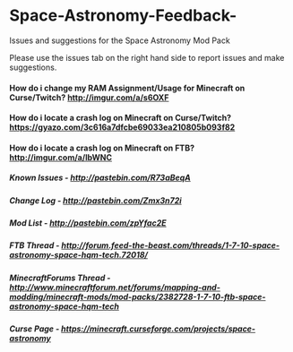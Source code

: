 # Space-Astronomy-Feedback-
Issues and suggestions for the Space Astronomy Mod Pack

Please use the issues tab on the right hand side to report issues and make suggestions.

#### How do i change my RAM Assignment/Usage for Minecraft on Curse/Twitch? http://imgur.com/a/s6OXF
#### How do i locate a crash log on Minecraft on Curse/Twitch? https://gyazo.com/3c616a7dfcbe69033ea210805b093f82
#### How do i locate a crash log on Minecraft on FTB? http://imgur.com/a/IbWNC

##### Known Issues - http://pastebin.com/R73aBeqA
##### Change Log - http://pastebin.com/Zmx3n72i
##### Mod List - http://pastebin.com/zpYfac2E
##### FTB Thread - http://forum.feed-the-beast.com/threads/1-7-10-space-astronomy-space-hqm-tech.72018/
##### MinecraftForums Thread - http://www.minecraftforum.net/forums/mapping-and-modding/minecraft-mods/mod-packs/2382728-1-7-10-ftb-space-astronomy-space-hqm-tech
##### Curse Page - https://minecraft.curseforge.com/projects/space-astronomy
